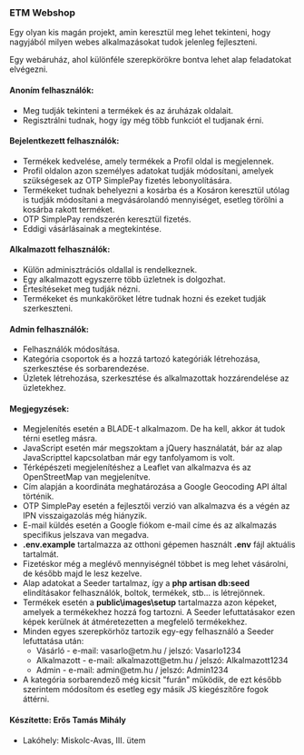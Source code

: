 <h3>ETM Webshop</h3>
<p>Egy olyan kis magán projekt, amin keresztül meg lehet tekinteni, hogy nagyjából milyen webes alkalmazásokat tudok jelenleg fejleszteni.</p>
<p>Egy webáruház, ahol különféle szerepkörökre bontva lehet alap feladatokat elvégezni.</p>
<h4>Anoním felhasználók:</h4> 
<ul>
    <li>Meg tudják tekinteni a termékek és az áruházak oldalait.</li>
    <li>Regisztrálni tudnak, hogy így még több funkciót el tudjanak érni.</li>
</ul>
<h4>Bejelentkezett felhasználók:</h4>
<ul>
    <li>Termékek kedvelése, amely termékek a Profil oldal is megjelennek.</li>
    <li>Profil oldalon azon személyes adatokat tudják módosítani, amelyek szükségesek az OTP SimplePay fizetés lebonyolítására.</li>
    <li>Termékeket tudnak behelyezni a kosárba és a Kosáron keresztül utólag is tudják módosítani a megvásárolandó mennyiséget, esetleg törölni a kosárba rakott terméket.</li>
    <li>OTP SimplePay rendszerén keresztül fizetés.</li>
    <li>Eddigi vásárlásainak a megtekintése.</li>
</ul>
<h4>Alkalmazott felhasználók:</h4>
<ul>
    <li>Külön adminisztrációs oldallal is rendelkeznek.</li>
    <li>Egy alkalmazott egyszerre több üzletnek is dolgozhat.</li>
    <li>Értesítéseket meg tudják nézni.</li>
    <li>Termékeket és munkaköröket létre tudnak hozni és ezeket tudják szerkeszteni.</li>
</ul>
<h4>Admin felhasználók:</h4>
<ul>
    <li>Felhasználók módosítása.</li>
    <li>Kategória csoportok és a hozzá tartozó kategóriák létrehozása, szerkesztése és sorbarendezése.</li>
    <li>Üzletek létrehozása, szerkesztése és alkalmazottak hozzárendelése az üzletekhez.</li>
</ul>
<h4>Megjegyzések:</h4>
<ul>
    <li>Megjelenítés esetén a BLADE-t alkalmazom. De ha kell, akkor át tudok térni esetleg másra.</li>
    <li>JavaScript esetén már megszoktam a jQuery használatát, bár az alap JavaScripttel kapcsolatban már egy tanfolyamom is volt.</li>
    <li>Térképészeti megjelenítéshez a Leaflet van alkalmazva és az OpenStreetMap van megjelenítve.</li>
    <li>Cím alapján a koordináta meghatározása a Google Geocoding API által történik.</li>  
    <li>OTP SimplePay esetén a fejlesztői verzió van alkalmazva és a végén az IPN visszaigazolás még hiányzik.</li>
    <li>E-mail küldés esetén a Google fiókom e-mail címe és az alkalmazás specifikus jelszava van megadva.</li>
    <li><b>.env.example</b> tartalmazza az otthoni gépemen használt <b>.env</b> fájl aktuális tartalmát.</li>
    <li>Fizetéskor még a meglévő mennyiségnél többet is meg lehet vásárolni, de később majd le lesz kezelve.</li>
    <li>Alap adatokat a Seeder tartalmaz, így a <b>php artisan db:seed</b> elindításakor felhasználók, boltok, termékek, stb... is létrejönnek.</li>
    <li>Termékek esetén a <b>public\images\setup</b> tartalmazza azon képeket, amelyek a termékekhez hozzá fog tartozni. A Seeder lefuttatásakor ezen képek kerülnek át átméretezetten a megfelelő termékekhez.</li>
    <li>Minden egyes szerepkörhöz tartozik egy-egy felhasználó a Seeder lefuttatása után:
        <ul>
            <li>Vásárló - e-mail: vasarlo@etm.hu / jelszó: Vasarlo1234</li>
            <li>Alkalmazott - e-mail: alkalmazott@etm.hu / jelszó: Alkalmazott1234</li>
            <li>Admin - e-mail: admin@etm.hu / jelszó: Admin1234</li>
        </ul>
    </li>
    <li>A kategória sorbarendező még kicsit "furán" működik, de ezt később szerintem módosítom és esetleg egy másik JS kiegészítőre fogok áttérni.</li>
</ul>
<h4>Készítette: Erős Tamás Mihály</h4>
<ul>
    <li>Lakóhely: Miskolc-Avas, III. ütem</li>
</ul>